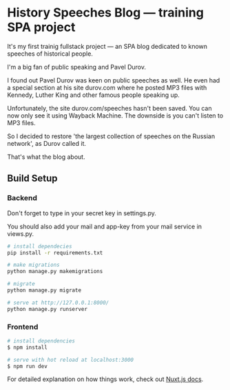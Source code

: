 # History Speeches Blog — training SPA project

It's my first trainig fullstack project — an SPA blog dedicated to known speeches of historical people.

I'm a big fan of public speaking and Pavel Durov. 

I found out Pavel Durov was keen on public speeches as well. He even had a special section at his site durov.com where he posted MP3 files with Kennedy, Luther King and other famous people speaking up.

Unfortunately, the site durov.com/speeches hasn't been saved. You can now only see it using Wayback Machine. The downside is you can't listen to MP3 files.

So I decided to restore 'the largest collection of speeches on the Russian network', as Durov called it. 

That's what the blog about.

## Build Setup

### Backend
Don't forget to type in your secret key in settings.py.

You should also add your mail and app-key from your mail service in views.py.

```bash
# install dependecies
pip install -r requirements.txt

# make migrations
python manage.py makemigrations

# migrate
python manage.py migrate

# serve at http://127.0.0.1:8000/
python manage.py runserver
```

### Frontend

```bash
# install dependencies
$ npm install

# serve with hot reload at localhost:3000
$ npm run dev
```

For detailed explanation on how things work, check out [Nuxt.js docs](https://nuxtjs.org).
